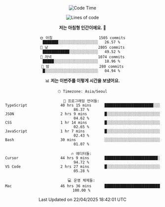 <div align="center">

<br />

 <!--START_SECTION:waka-->
![Code Time](http://img.shields.io/badge/Code%20Time-4%2C475%20hrs%2023%20mins-blue)

![Lines of code](https://img.shields.io/badge/%EC%A0%80%EB%8A%94%20%EC%97%AC%ED%83%9C%EA%B9%8C%EC%A7%80%20-3.3%20million%20%EC%A4%84%EC%9D%98%20%EC%BD%94%EB%93%9C%EB%A5%BC%20%EC%9E%91%EC%84%B1%ED%96%88%EC%96%B4%EC%9A%94.-blue)

**저는 아침형 인간이에요. 🐤** 

```text
🌞 아침                     1505 commits        ███████░░░░░░░░░░░░░░░░░░   26.57 % 
🌆 낮　                     2805 commits        ████████████░░░░░░░░░░░░░   49.52 % 
🌃 저녁                     1074 commits        █████░░░░░░░░░░░░░░░░░░░░   18.96 % 
🌙 밤　                     280 commits         █░░░░░░░░░░░░░░░░░░░░░░░░   04.94 % 
```


📊 **저는 이번주를 이렇게 시간을 보냈어요.** 

```text
🕑︎ Timezone: Asia/Seoul

💬 프로그래밍 언어들: 
TypeScript               40 hrs 15 mins      ██████████████████████░░░   86.37 % 
JSON                     2 hrs 9 mins        █░░░░░░░░░░░░░░░░░░░░░░░░   04.62 % 
CSS                      1 hr 14 mins        █░░░░░░░░░░░░░░░░░░░░░░░░   02.65 % 
JavaScript               1 hr 7 mins         █░░░░░░░░░░░░░░░░░░░░░░░░   02.43 % 
Bash                     30 mins             ░░░░░░░░░░░░░░░░░░░░░░░░░   01.07 % 

🔥 에디터들: 
Cursor                   44 hrs 9 mins       ████████████████████████░   94.72 % 
VS Code                  2 hrs 27 mins       █░░░░░░░░░░░░░░░░░░░░░░░░   05.28 % 

💻 운영 체제들: 
Mac                      46 hrs 36 mins      █████████████████████████   100.00 % 
```


 Last Updated on 22/04/2025 18:42:01 UTC
<!--END_SECTION:waka-->

</div>
